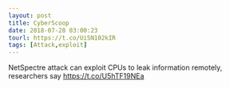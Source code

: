 ```yaml
---
layout: post
title: CyberScoop
date: 2018-07-28 03:00:23
tourl: https://t.co/UiSN102kIR
tags: [Attack,exploit]
---
```

NetSpectre attack can exploit CPUs to leak information remotely, researchers say https://t.co/U5hTF19NEa